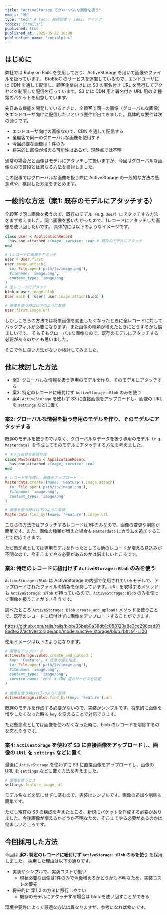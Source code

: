 ```yaml
---
title: "ActiveStorage でグローバルな画像を扱う"
emoji: "😎"
type: "tech" # tech: 技術記事 / idea: アイデア
topics: ["rails"]
published: true
published_at: 2025-05-22 10:00
publication_name: "socialplus"
---
```


## はじめに
弊社では Ruby on Rails を使用しており、ActiveStorage を用いて画像やファイルを扱っています。
BtoBtoC のサービスを運営しているので、エンドユーザには CDN を通して配信し、顧客企業向けには S3 の署名付き URL を発行してアクセスを制限した配信を行っています。S3 には CDN 用と署名付き URL 用の 2 種類のバケットを用意しています。

先日ある機能を開発しているときに、全顧客で同一の画像（グローバルな画像）をエンドユーザ向けに配信したいという要件が出てきました。具体的な要件は次の通りです。
- エンドユーザ向けの画像なので、CDN を通して配信する
- 全顧客で同一のグローバルな画像を使用する
- 今回必要な画像は 1 件のみ
- 将来的に画像が増える可能性はあるが、現時点では不明

通常の場合だと画像はモデルにアタッチして扱いますが、今回はグローバルな画像なので普段とは異なる方法を検討しました。

この記事ではグローバルな画像を扱う際に ActiveStorage の一般的な方法の懸念点や、検討した方法をまとめます。

## 一般的な方法（案1: 既存のモデルにアタッチする）
全顧客で同じ画像を扱うので、既存のモデル（e.g. `User`）にアタッチする方法をまず考えました。同じ画像を扱いたかったので、1レコードにアタッチした画像を使い回したいです。
具体的には以下のようなイメージです。

```ruby
class User < ApplicationRecord
  has_one_attached :image, service: :cdn # 既存のモデルにアタッチ
end

# 1レコードに画像をアタッチ
user = User.first
user.image.attach(
  io: File.open('path/to/image.png'),
  filename: 'image.png',
  content_type: 'image/png'
)
# 全レコードにアタッチ
blob = user.image.blob
User.each { |user| user.image.attach(blob) }

# 画像を使う時は以下のように取得
User.first.image.url
```

しかしこちらの方法では将来画像を変更したくなったときに全レコードに対してバックフィルが必要になります。また画像の種類が増えたときにどうするかも悩ましいです。
そもそもグローバルな画像なので、既存のモデルにアタッチする必要があるのかとも思いました。

そこで他に良い方法がないか検討してみました。

## 他に検討した方法
- 案2: グローバルな情報を扱う専用のモデルを作り、そのモデルにアタッチする
- 案3: 特定のレコードに紐付けず `ActiveStorage::Blob` のみを使う
- 案4: `ActiveStorage` を使わず S3 に直接画像をアップロードし、画像の URL を `settings` などに置く

### 案2: グローバルな情報を扱う専用のモデルを作り、そのモデルにアタッチする

既存のモデルを使うのではなく、グローバルなデータを扱う専用のモデル（e.g. `Masterdata`）を作成してそのモデルにアタッチする方法を考えました。

```ruby
# モデル自体を新規作成
class Masterdata < ApplicationRecord
  has_one_attached :image, service: :cdn
end

# レコードを作成し、画像をアップロード
Masterdata.create!(name: 'Feature').image.attach(
  io: File.open('path/to/image.png'),
  filename: 'image.png',
  content_type: 'image/png'
)

# 画像を使う時は以下のように取得
Masterdata.find_by!(name: 'Feature').image.url
```

こちらの方法ではアタッチするレコードは1件のみなので、画像の変更や削除が簡単です。また、画像の種類が増えた場合も `Masterdata` にカラムを追加することで対応できます。

ただ懸念点としては専用モデルを作ったとしても他のレコードが増える見込みが不明なので、今そこまでやる必要があるのかは悩ましいところです。

### 案3: 特定のレコードに紐付けず `ActiveStorage::Blob` のみを使う

`ActiveStorage::Blob` は ActiveStorage の内部で使用されているモデルで、アップロードされたファイルの情報を保持しています。URL を取得するメソッドも `ActiveStorage::Blob` が持っているので、`ActiveStorage::Blob` のみを使って画像を扱うことができそうです。

調べたところ `ActiveStorage::Blob.create_and_upload!` メソッドを使うことで、既存のレコードに紐付けずに画像をアップロードすることができます。

https://github.com/rails/rails/blob/33beb0a38db1c058123a8e3cc298cad918adfe32/activestorage/app/models/active_storage/blob.rb#L91-L100

使用イメージは以下のようになります。

```ruby
# 画像をアップロード
ActiveStorage::Blob.create_and_upload!(
  key: 'Feature', # 任意の値を指定
  io: File.open('path/to/image.png'),
  filename: 'image.png',
  content_type: 'image/png',
  service_name: 'cdn' # CDN 用のサービスを指定
)

# 画像を使う時は以下のように取得
ActiveStorage::Blob.find_by!(key: 'Feature').url
```

既存のモデルを作成する必要がないので、実装がシンプルです。将来的に画像を増やしたくなった時も `key` を変えることで対応できます。

ただ懸念点としては画像を使わなくなった時に、blob のレコードを削除するのを忘れそうです。

### 案4: `ActiveStorage` を使わず S3 に直接画像をアップロードし、画像の URL を `settings` などに置く

最後に `ActiveStorage` を使わずに S3 に直接画像をアップロードし、画像の URL を `settings` などに置く方法を考えました。

```ruby
# 画像を使うとき
settings.feature_image_url
```

モデル名などを気にせずに済むので、実装はシンプルです。画像の追加や削除も簡単です。

ただし現在の S3 の構成を考えたところ、新規にバケットを作成する必要がありました。今後画像が増えるかどうか不明なため、そこまでやる必要があるのかは悩ましいところです。

## 今回採用した方法

今回は **案3: 特定のレコードに紐付けず `ActiveStorage::Blob` のみを使う** を採用しました。
採用した理由は以下の通りです。
- 実装がシンプルで、実装コストが低い
  - 現状必要な画像は1件のみで今後増えるかどうかも不明なため、実装コストを優先
- 将来的に 案1,2 の方法に移行しやすい
  - 既存のモデルにアタッチする場合は blob を使い回すことができる

環境や要件によって最適な方法は異なりますが、参考になれば幸いです。

